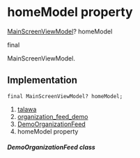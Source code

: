 
<div>

# homeModel property

</div>


[MainScreenViewModel](../../view_model_main_screen_view_model/MainScreenViewModel-class.html)?
homeModel


final




MainScreenViewModel.



## Implementation

``` language-dart
final MainScreenViewModel? homeModel;
```







1.  [talawa](../../index.html)
2.  [organization_feed_demo](../../views_demo_screens_organization_feed_demo/)
3.  [DemoOrganizationFeed](../../views_demo_screens_organization_feed_demo/DemoOrganizationFeed-class.html)
4.  homeModel property

##### DemoOrganizationFeed class







